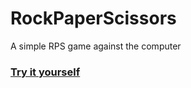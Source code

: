 # RockPaperScissors
A simple RPS game against the computer

### [Try it yourself](https://sankalp-g.github.io/RockPaperScissors/)

